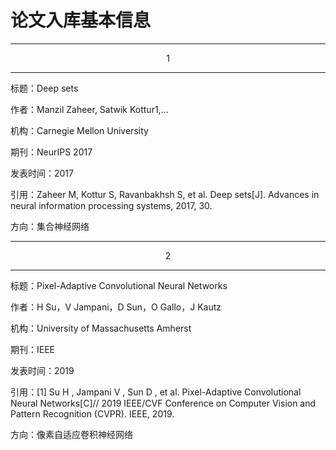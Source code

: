 # 论文入库基本信息

---
<center>1</center>

---

标题：Deep sets

作者：Manzil Zaheer, Satwik Kottur1,...

机构：Carnegie Mellon University

期刊：NeurIPS 2017

发表时间：2017

引用：Zaheer M, Kottur S, Ravanbakhsh S, et al. Deep sets[J]. Advances in neural information processing systems, 2017, 30.

方向：集合神经网络


---
<center>2</center>

---

标题：Pixel-Adaptive Convolutional Neural Networks

作者：H Su，V Jampani，D Sun，O Gallo，J Kautz

机构：University of Massachusetts Amherst

期刊：IEEE

发表时间：2019

引用：[1] Su H ,  Jampani V ,  Sun D , et al. Pixel-Adaptive Convolutional Neural Networks[C]// 2019 IEEE/CVF Conference on Computer Vision and Pattern Recognition (CVPR). IEEE, 2019.

方向：像素自适应卷积神经网络



